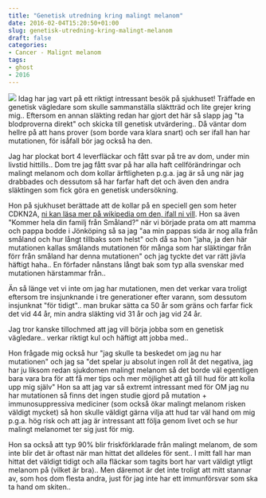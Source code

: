 ```yaml
---
title: "Genetisk utredning kring malingt melanom"
date: 2016-02-04T15:20:50+01:00
slug: genetisk-utredning-kring-malingt-melanom
draft: false
categories:
- Cancer - Malignt melanom
tags:
- ghost
- 2016
---
```


![](/assets/images/ghost/2016/02/IMG_20151230_222039.jpg)
Idag har jag vart på ett riktigt intressant besök på sjukhuset! Träffade en genetisk vägledare som skulle sammanställa släktträd och lite grejer kring mig.. Eftersom en annan släkting redan har gjort det här så slapp jag "ta blodproverna direkt" och skicka till genetisk utvärdering.. Då väntar dom hellre på att hans prover (som borde vara klara snart) och ser ifall han har mutationen, för isåfall bör jag också ha den.

Jag har plockat bort 4 leverfläckar och fått svar på tre av dom, under min livstid hittills.. Dom tre jag fått svar på har alla haft cellförändringar och malingt melanom och dom kollar ärftligheten p.g.a. jag är så ung när jag drabbades och dessutom så har farfar haft det och även den andra släktingen som fick göra en genetisk undersökning.

Hon på sjukhuset berättade att de kollar på en speciell gen som heter CDKN2A, [ni kan läsa mer på wikipedia om den, ifall ni vill](https://en.wikipedia.org/wiki/CDKN2A). Hon sa även "Kommer hela din familj från Småland?" när vi började prata om att mamma och pappa bodde i Jönköping så sa jag "aa min pappas sida är nog alla från småland och hur långt tillbaks som helst" och då sa hon "jaha, ja den här mutationen kallas smålands mutationen för många som har släktingar från förr från småland har denna mutationen" och jag tyckte det var rätt jävla häftigt haha.. En förfader nånstans långt bak som typ alla svenskar med mutationen härstammar från..

Än så länge vet vi inte om jag har mutationen, men det verkar vara troligt eftersom tre insjunknande i tre generationer efter varann, som dessutom insjunknat "för tidigt".. man brukar sätta ca 50 år som gräns och farfar fick det vid 44 år, min andra släkting vid 31 år och jag vid 24 år.

Jag tror kanske tillochmed att jag vill börja jobba som en genetisk vägledare.. verkar riktigt kul och häftigt att jobba med..

Hon frågade mig också hur "jag skulle ta beskedet om jag nu har mutationen" och jag sa "det spelar ju absolut ingen roll åt det negativa, jag har ju liksom redan sjukdomen malingt melanom så det borde väl egentligen bara vara bra för att få mer tips och mer möjlighet att gå till hud för att kolla upp mig själv"
Hon sa att jag var så extremt intressant med för OM jag nu har mutationen så finns det ingen studie gjord på mutation + immunosuppressiva mediciner (som också ökar malingt melanom risken väldigt mycket) så hon skulle väldigt gärna vilja att hud tar väl hand om mig p.g.a. hög risk och att jag är intressant att följa genom livet och se hur malingt melanomet ter sig just för mig.

Hon sa också att typ 90% blir friskförklarade från malingt melanom, de som inte blir det är oftast när man hittat det alldeles för sent.. I mitt fall har man hittat det väldigt tidigt och alla fläckar som tagits bort har vart väldigt ytligt melanom på (vilket är bra).. Men däremot är det inte troligt att mitt stannar av, som hos dom flesta andra, just för jag inte har ett immunförsvar som ska ta hand om skiten..






